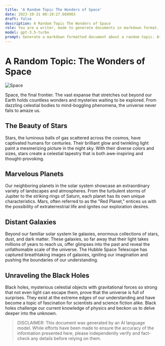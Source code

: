 ```yaml
---
title: 'A Random Topic The Wonders of Space'
date: 2023-10-31 08:19:27.668903
draft: false
description: A Random Topic The Wonders of Space
role: You are a writer, made to generate documents in markdown format. It is very important that all of the documents you generate are in valid markdown format.
model: gpt-3.5-turbo
prompt: Generate a markdown formatted document about a random topic. At the bottom, include a disclaimer explaining that the document was generated by you. The first line of the document should be the title. Make sure that the entire document is in proper markdown format, using a mix of various tags to make the document visually appealing.
---
```


# A Random Topic: The Wonders of Space

![Space](https://images.unsplash.com/photo-1560807707-9e4c9cdee6b2)

Space, the final frontier. The vast expanse that stretches out beyond our Earth holds countless wonders and mysteries waiting to be explored. From dazzling celestial bodies to mind-boggling phenomena, the universe never fails to amaze us.

## The Beauty of Stars

Stars, the luminous balls of gas scattered across the cosmos, have captivated humans for centuries. Their brilliant glow and twinkling light paint a mesmerizing picture in the night sky. With their diverse colors and sizes, stars create a celestial tapestry that is both awe-inspiring and thought-provoking.

## Marvelous Planets

Our neighboring planets in the solar system showcase an extraordinary variety of landscapes and atmospheres. From the turbulent storms of Jupiter to the striking rings of Saturn, each planet has its own unique characteristics. Mars, often referred to as the "Red Planet," entices us with the possibility of extraterrestrial life and ignites our exploration desires.

## Distant Galaxies

Beyond our familiar solar system lie galaxies, enormous collections of stars, dust, and dark matter. These galaxies, so far away that their light takes millions of years to reach us, offer glimpses into the past and reveal the unfathomable scale of the universe. The Hubble Space Telescope has captured breathtaking images of galaxies, igniting our imagination and pushing the boundaries of our understanding.

## Unraveling the Black Holes

Black holes, mysterious celestial objects with gravitational forces so strong that not even light can escape them, prove that the universe is full of surprises. They exist at the extreme edges of our understanding and have become a topic of fascination for scientists and science fiction alike. Black holes challenge our current knowledge of physics and beckon us to delve deeper into the unknown.

> DISCLAIMER: This document was generated by an AI language model. While efforts have been made to ensure the accuracy of the information presented here, please independently verify and fact-check any details before relying on them.